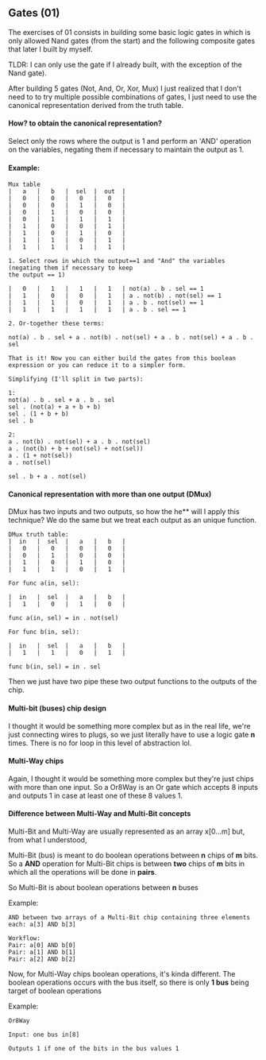 ## Gates (01)

The exercises of 01 consists in building some basic logic gates in which is only allowed
Nand gates (from the start) and the following composite gates that later I built by myself.

TLDR: I can only use the gate if I already built, with the exception of the Nand gate).

After building 5 gates (Not, And, Or, Xor, Mux) I just realized that I don't need to
to try multiple possible combinations of gates, I just need
to use the canonical representation derived from the truth table.

#### How? to obtain the canonical representation?

Select only the rows where the output is 1 and perform an 'AND' operation on the variables, negating them if necessary to maintain the output as 1.

#### Example: 
```
Mux table
|   a   |   b   |  sel  |  out  |
|   0   |   0   |   0   |   0   |
|   0   |   0   |   1   |   0   |
|   0   |   1   |   0   |   0   |
|   0   |   1   |   1   |   1   |
|   1   |   0   |   0   |   1   |
|   1   |   0   |   1   |   0   |
|   1   |   1   |   0   |   1   |
|   1   |   1   |   1   |   1   |

1. Select rows in which the output==1 and "And" the variables (negating them if necessary to keep
the output == 1)

|   0   |   1   |   1   |   1   | not(a) . b . sel == 1
|   1   |   0   |   0   |   1   | a . not(b) . not(sel) == 1
|   1   |   1   |   0   |   1   | a . b . not(sel) == 1
|   1   |   1   |   1   |   1   | a . b . sel == 1

2. Or-together these terms:

not(a) . b . sel + a . not(b) . not(sel) + a . b . not(sel) + a . b . sel

That is it! Now you can either build the gates from this boolean expression or you can reduce it to a simpler form.

Simplifying (I'll split in two parts):

1:
not(a) . b . sel + a . b . sel
sel . (not(a) + a + b + b)
sel . (1 + b + b)
sel . b

2:
a . not(b) . not(sel) + a . b . not(sel)
a . (not(b) + b + not(sel) + not(sel))
a . (1 + not(sel))
a . not(sel)

sel . b + a . not(sel)
```

#### Canonical representation with more than one output (DMux)

DMux has two inputs and two outputs, so how the he** will I apply this technique?
We do the same but we treat each output as an unique function.

```
DMux truth table:
|  in   |  sel  |   a   |   b   |
|   0   |   0   |   0   |   0   |
|   0   |   1   |   0   |   0   |
|   1   |   0   |   1   |   0   |
|   1   |   1   |   0   |   1   |

For func a(in, sel):

|  in   |  sel  |   a   |   b   |
|   1   |   0   |   1   |   0   |

func a(in, sel) = in . not(sel)

For func b(in, sel):

|  in   |  sel  |   a   |   b   |
|   1   |   1   |   0   |   1   |

func b(in, sel) = in . sel
```

Then we just have two pipe these two output functions to the outputs of the chip.

#### Multi-bit (buses) chip design

I thought it would be something more complex but as in the real life, we're just connecting
wires to plugs, so we just literally have to use a logic gate **n** times. There is no for loop
in this level of abstraction lol.

#### Multi-Way chips

Again, I thought it would be something more complex but they're just chips with more than one input.
So a Or8Way is an Or gate which accepts 8 inputs and outputs 1 in case at least one of these 8 values 1.

#### Difference between Multi-Way and Multi-Bit concepts
Multi-Bit and Multi-Way are usually represented as an array x[0...m] but, from what I understood,

Multi-Bit (bus) is meant to do boolean operations between **n** chips of **m** bits. So a **AND** operation
for Multi-Bit chips is between **two** chips of **m** bits in which all the operations will be done
in **pairs**.

So Multi-Bit is about boolean operations between **n** buses

Example:
```
AND between two arrays of a Multi-Bit chip containing three elements each: a[3] AND b[3]

Workflow:
Pair: a[0] AND b[0]
Pair: a[1] AND b[1]
Pair: a[2] AND b[2]
```

Now, for Multi-Way chips boolean operations, it's kinda different. The boolean operations occurs with
the bus itself, so there is only **1 bus** being target of boolean operations

Example:
```
Or8Way

Input: one bus in[8]

Outputs 1 if one of the bits in the bus values 1
```
